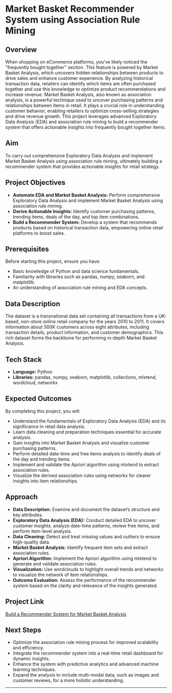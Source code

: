 # Market Basket Recommender System using Association Rule Mining

## Overview
When shopping on eCommerce platforms, you’ve likely noticed the "frequently bought together" section. This feature is powered by Market Basket Analysis, which uncovers hidden relationships between products to drive sales and enhance customer experience. By analyzing historical transaction data, retailers can identify which items are often purchased together and use this knowledge to optimize product recommendations and increase revenue.
Market Basket Analysis, also known as association analysis, is a powerful technique used to uncover purchasing patterns and relationships between items in retail. It plays a crucial role in understanding customer behavior, enabling retailers to optimize cross-selling strategies and drive revenue growth. This project leverages advanced Exploratory Data Analysis (EDA) and association rule mining to build a recommender system that offers actionable insights into frequently bought together items.
## Aim
To carry out comprehensive Exploratory Data Analysis and implement Market Basket Analysis using association rule mining, ultimately building a recommender system that provides actionable insights for retail strategy.

## Project Objectives
- **Automate EDA and Market Basket Analysis:** Perform comprehensive Exploratory Data Analysis and implement Market Basket Analysis using association rule mining.
- **Derive Actionable Insights:** Identify customer purchasing patterns, trending items, deals of the day, and top item combinations.
- **Build a Recommender System:** Develop a system that recommends products based on historical transaction data, empowering online retail platforms to boost sales.

## Prerequisites
Before starting this project, ensure you have:
- Basic knowledge of Python and data science fundamentals.
- Familiarity with libraries such as pandas, numpy, seaborn, and matplotlib.
- An understanding of association rule mining and EDA concepts.

## Data Description
The dataset is a transnational data set containing all transactions from a UK-based, non-store online retail company for the years 2010 to 2011. It covers information about 500K customers across eight attributes, including transaction details, product information, and customer demographics. This rich dataset forms the backbone for performing in-depth Market Basket Analysis.

## Tech Stack
- **Language:** Python
- **Libraries:** pandas, numpy, seaborn, matplotlib, collections, mlxtend, wordcloud, networkx

## Expected Outcomes
By completing this project, you will:
- Understand the fundamentals of Exploratory Data Analysis (EDA) and its significance in retail data analysis.
- Learn data cleaning and preparation techniques essential for accurate analysis.
- Gain insights into Market Basket Analysis and visualize customer purchasing patterns.
- Perform detailed date-time and free items analysis to identify deals of the day and trending items.
- Implement and validate the Apriori algorithm using mlxtend to extract association rules.
- Visualize the derived association rules using networkx for clearer insights into item relationships.

## Approach
- **Data Description:** Examine and document the dataset’s structure and key attributes.
- **Exploratory Data Analysis (EDA):** Conduct detailed EDA to uncover customer insights, analyze date-time patterns, review free items, and perform item-level analysis.
- **Data Cleaning:** Detect and treat missing values and outliers to ensure high-quality data.
- **Market Basket Analysis:** Identify frequent item sets and extract association rules.
- **Apriori Algorithm:** Implement the Apriori algorithm using mlxtend to generate and validate association rules.
- **Visualization:** Use wordclouds to highlight overall trends and networkx to visualize the network of item relationships.
- **Outcome Evaluation:** Assess the performance of the recommender system based on the clarity and relevance of the insights generated.

## Project Link
[Build a Recommender System for Market Basket Analysis
](https://www.projectpro.io/project-use-case/recommender-system-for-market-basket-analysis)
## Next Steps
- Optimize the association rule mining process for improved scalability and efficiency.
- Integrate the recommender system into a real-time retail dashboard for dynamic insights.
- Enhance the system with predictive analytics and advanced machine learning techniques.
- Expand the analysis to include multi-modal data, such as images and customer reviews, for a more holistic understanding.

---

